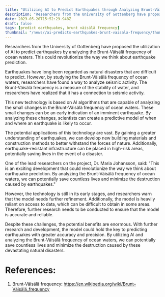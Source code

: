 ```yaml
---
title: "Utilizing AI to Predict Earthquakes through Analyzing Brunt-Väisälä Frequency of Ocean Waters"
description: "Researchers from the University of Gottenberg have proposed the utilization of AI to predict earthquakes by analyzing the Brunt-Väisälä frequency of ocean waters."
date: 2023-05-20T15:52:29.948Z
draft: false
tags: [predict earthquakes, brunt väisälä frequency]
thumbnail: "/news//ai-predicts-earthquakes-brunt-vaisala-frequency/thumb.png"
---
```


Researchers from the University of Gottenberg have proposed the utilization of AI to predict earthquakes by analyzing the Brunt-Väisälä frequency of ocean waters. This could revolutionize the way we think about earthquake prediction.

Earthquakes have long been regarded as natural disasters that are difficult to predict. However, by studying the Brunt-Väisälä frequency of ocean waters, researchers have found a way to analyze seismic activity. The Brunt-Väisälä frequency is a measure of the stability of water, and researchers have realized that it has a connection to seismic activity.

This new technology is based on AI algorithms that are capable of analyzing the small changes in the Brunt-Väisälä frequency of ocean waters. These small changes can be an early indication of an imminent earthquake. By analyzing these changes, scientists can create a predictive model of when and where an earthquake is likely to occur.

The potential applications of this technology are vast. By gaining a greater understanding of earthquakes, we can develop new building materials and construction methods to better withstand the forces of nature. Additionally, earthquake-resistant infrastructure can be placed in high-risk areas, potentially saving lives in the event of a disaster.

One of the lead researchers on the project, Dr. Maria Johansson, said: "This is an exciting development that could revolutionize the way we think about earthquake prediction. By analyzing the Brunt-Väisälä frequency of ocean waters, we can potentially save countless lives and minimize the destruction caused by earthquakes."

However, the technology is still in its early stages, and researchers warn that the model needs further refinement. Additionally, the model is heavily reliant on access to data, which can be difficult to obtain in some areas. Therefore, further research needs to be conducted to ensure that the model is accurate and reliable.

Despite these challenges, the potential benefits are enormous. With further research and development, the model could hold the key to predicting earthquakes with greater accuracy and precision. By utilizing AI and analyzing the Brunt-Väisälä frequency of ocean waters, we can potentially save countless lives and minimize the destruction caused by these devastating natural disasters.

# References:

1. Brunt-Väisälä frequency: https://en.wikipedia.org/wiki/Brunt–Väisälä_frequency
